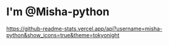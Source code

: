 # I'm @Misha-python

https://github-readme-stats.vercel.app/api?username=misha-python&show_icons=true&theme=tokyonight
